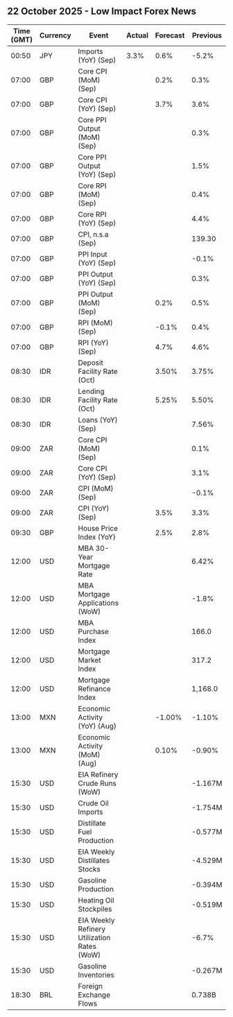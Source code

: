 ## 22 October 2025 - Low Impact Forex News

| Time (GMT) | Currency | Event | Actual | Forecast | Previous |
|------|----------|-------|--------|----------|----------|
| 00:50 | JPY | Imports (YoY) (Sep) | 3.3% | 0.6% | -5.2% |
| 07:00 | GBP | Core CPI (MoM) (Sep) |  | 0.2% | 0.3% |
| 07:00 | GBP | Core CPI (YoY) (Sep) |  | 3.7% | 3.6% |
| 07:00 | GBP | Core PPI Output (MoM) (Sep) |  |  | 0.3% |
| 07:00 | GBP | Core PPI Output (YoY) (Sep) |  |  | 1.5% |
| 07:00 | GBP | Core RPI (MoM) (Sep) |  |  | 0.4% |
| 07:00 | GBP | Core RPI (YoY) (Sep) |  |  | 4.4% |
| 07:00 | GBP | CPI, n.s.a (Sep) |  |  | 139.30 |
| 07:00 | GBP | PPI Input (YoY) (Sep) |  |  | -0.1% |
| 07:00 | GBP | PPI Output (YoY) (Sep) |  |  | 0.3% |
| 07:00 | GBP | PPI Output (MoM) (Sep) |  | 0.2% | 0.5% |
| 07:00 | GBP | RPI (MoM) (Sep) |  | -0.1% | 0.4% |
| 07:00 | GBP | RPI (YoY) (Sep) |  | 4.7% | 4.6% |
| 08:30 | IDR | Deposit Facility Rate (Oct) |  | 3.50% | 3.75% |
| 08:30 | IDR | Lending Facility Rate (Oct) |  | 5.25% | 5.50% |
| 08:30 | IDR | Loans (YoY) (Sep) |  |  | 7.56% |
| 09:00 | ZAR | Core CPI (MoM) (Sep) |  |  | 0.1% |
| 09:00 | ZAR | Core CPI (YoY) (Sep) |  |  | 3.1% |
| 09:00 | ZAR | CPI (MoM) (Sep) |  |  | -0.1% |
| 09:00 | ZAR | CPI (YoY) (Sep) |  | 3.5% | 3.3% |
| 09:30 | GBP | House Price Index (YoY) |  | 2.5% | 2.8% |
| 12:00 | USD | MBA 30-Year Mortgage Rate |  |  | 6.42% |
| 12:00 | USD | MBA Mortgage Applications (WoW) |  |  | -1.8% |
| 12:00 | USD | MBA Purchase Index |  |  | 166.0 |
| 12:00 | USD | Mortgage Market Index |  |  | 317.2 |
| 12:00 | USD | Mortgage Refinance Index |  |  | 1,168.0 |
| 13:00 | MXN | Economic Activity (YoY) (Aug) |  | -1.00% | -1.10% |
| 13:00 | MXN | Economic Activity (MoM) (Aug) |  | 0.10% | -0.90% |
| 15:30 | USD | EIA Refinery Crude Runs (WoW) |  |  | -1.167M |
| 15:30 | USD | Crude Oil Imports |  |  | -1.754M |
| 15:30 | USD | Distillate Fuel Production |  |  | -0.577M |
| 15:30 | USD | EIA Weekly Distillates Stocks |  |  | -4.529M |
| 15:30 | USD | Gasoline Production |  |  | -0.394M |
| 15:30 | USD | Heating Oil Stockpiles |  |  | -0.519M |
| 15:30 | USD | EIA Weekly Refinery Utilization Rates (WoW) |  |  | -6.7% |
| 15:30 | USD | Gasoline Inventories |  |  | -0.267M |
| 18:30 | BRL | Foreign Exchange Flows |  |  | 0.738B |

